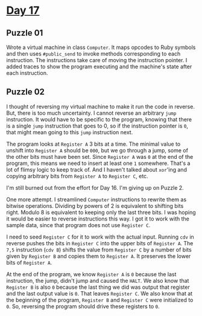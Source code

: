 # [Day 17](https://adventofcode.com/2024/day/17)

## Puzzle 01

Wrote a virtual machine in class `Computer`.  It maps opcodes to Ruby symbols
and then uses `#public_send` to invoke methods corresponding to each
instruction.  The instructions take care of moving the instruction pointer.  I
added traces to show the program executing and the machine's state after each
instruction.

## Puzzle 02

I thought of reversing my virtual machine to make it run the code in reverse.
But, there is too much uncertainty.  I cannot reverse an arbitrary `jump`
instruction.  It would have to be specific to the program, knowing that there
is a single `jump` instruction that goes to 0, so if the instruction pointer is
`0`, that might mean going to this `jump` instruction next.

The program looks at `Register A` 3 bits at a time.  The minimal value to
unshift into `Register A` should be `000`, but we go through a jump, some of the
other bits must have been set.  Since `Register A` was `0` at the end of the
program, this means we need to insert at least one `1` somewhere.  That's a lot
of flimsy logic to keep track of.  And I haven't talked about `xor`'ing and 
copying arbitrary bits from `Register A` to `Register C`, etc.

I'm still burned out from the effort for Day 16.  I'm giving up on Puzzle 2.

One more attempt.  I streamlined `Computer` instructions to rewrite them as
bitwise operations.  Dividing by powers of 2 is equivalent to shifting bits
right.  Modulo 8 is equivalent to keeping only the last three bits.  I was
hoping it would be easier to reverse instructions this way.  I got it to work
with the sample data, since that program does not use `Register C`.

I need to seed `Register C` for it to work with the actual input.  Running `cdv`
in reverse pushes the bits in `Register C` into the upper bits of `Register A`.
The `7,5` instruction (`cdv B`) shifts the value from `Register C` by a number
of bits given by `Register B` and copies them to `Register A`.  It preserves the
lower bits of `Register A`.

At the end of the program, we know `Register A` is `0` because the last
instruction, the jump, didn't jump and caused the `HALT`.  We also know that
`Register B` is also `0` because the last thing we did was output that register
and the last output value is `0`.  That leaves `Register C`.  We also know that
at the beginning of the program, `Register B` and `Register C` were initialized
to `0`.  So, reversing the program should drive these registers to `0`.
